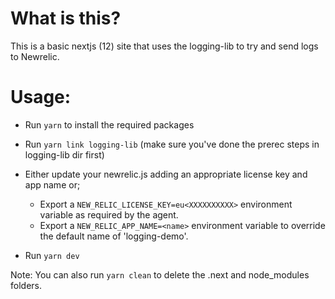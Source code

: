 # What is this?

This is a basic nextjs (12) site that uses the logging-lib to try and send logs to Newrelic.

# Usage:

* Run `yarn` to install the required packages
* Run `yarn link logging-lib` (make sure you've done the prerec steps in logging-lib dir first)

* Either update your newrelic.js adding an appropriate license key and app name or;
    * Export a `NEW_RELIC_LICENSE_KEY=eu<XXXXXXXXXX>` environment variable as required by the agent.
    * Export a `NEW_RELIC_APP_NAME=<name>` environment variable to override the default name of 'logging-demo'.

* Run `yarn dev` 

Note: You can also run `yarn clean` to delete the .next and node_modules folders.
